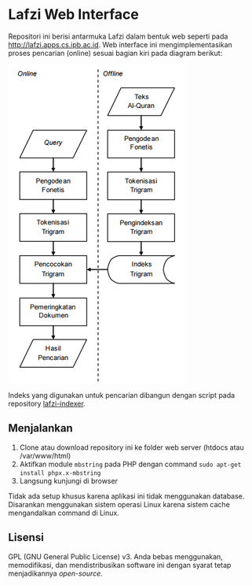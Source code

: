 # Lafzi Web Interface

Repositori ini berisi antarmuka Lafzi dalam bentuk web seperti pada http://lafzi.apps.cs.ipb.ac.id. 
Web interface ini mengimplementasikan proses pencarian (online) sesuai bagian kiri pada diagram berikut:

![Flowchart](https://raw.githubusercontent.com/lafzi/lafzi-indexer/master/docs/flowchart.png)

Indeks yang digunakan untuk pencarian dibangun dengan script pada repository [lafzi-indexer](https://github.com/lafzi/lafzi-indexer).

Menjalankan
---

1. Clone atau download repository ini ke folder web server (htdocs atau /var/www/html)
2. Aktifkan module `mbstring` pada PHP dengan command `sudo apt-get install phpx.x-mbstring`
3. Langsung kunjungi di browser

Tidak ada setup khusus karena aplikasi ini tidak menggunakan database. 
Disarankan menggunakan sistem operasi Linux karena sistem cache mengandalkan command di Linux.

Lisensi
---

GPL (GNU General Public License) v3. Anda bebas menggunakan, memodifikasi, dan mendistribusikan software ini dengan syarat tetap menjadikannya *open-source*.
